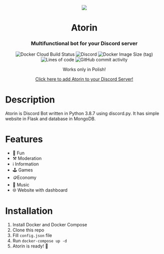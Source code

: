 <p align="center"><img src="https://cdn.discordapp.com/avatars/408959273956147200/d26356dd40d8b76e10c0678b4afe3f1b.webp?size=256"></p>
<h1 align="center">Atorin</h1>
<h3 align="center">Multifunctional bot for your Discord server</h3>
<p align="center"><img alt="Docker Cloud Build Status" src="https://img.shields.io/docker/cloud/build/liamdj23/atorin"> <img alt="Discord" src="https://img.shields.io/discord/408960275933429760?label=discord"> <img alt="Docker Image Size (tag)" src="https://img.shields.io/docker/image-size/liamdj23/atorin/latest"> <img alt="Lines of code" src="https://img.shields.io/tokei/lines/github/liamdj23/Atorin"> <img alt="GitHub commit activity" src="https://img.shields.io/github/commit-activity/m/liamdj23/Atorin"></p>
<p align="center">Works only in Polish!</p>
<p align="center"><a href="https://liamdj23.ovh/addbot">Click here to add Atorin to your Discord Server!</a></p>

# Description
Atorin is Discord Bot written in Python 3.8.7 using discord.py. It has simple website in Flask and database in MongoDB.

# Features
- 🎲 Fun
- ⚒️ Moderation
- ℹ️ Information
- 🕹️ Games
- 🪙Economy
- 🎵 Music
- 🌐 Website with dashboard

# Installation
1. Install Docker and Docker Compose
2. Clone this repo
3. Fill `config.json` file
4. Run `docker-compose up -d`
5. Atorin is ready! 🎉